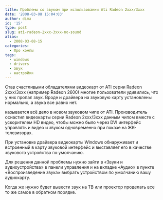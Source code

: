 ```yaml
---
title: Проблемы со звуком при использовании Ati Radeon 2xxx/3xxx
date: '2008-03-08 15:04:03'
author: dima
id: '15'
type: post
slug: ati-radeon-2xxx-3xxx-no-sound
alias: 
  - 2008-03-08-15
categories:
  - Про компы
tags:
  - windows
  - drivers
  - звук
  - настройки
---
```


Став счастливыми обладателями видеокарт от ATI серии Radeon 2xxx/3xxx (например Radeon 2600) многие пользователи удивились, что у них пропал звук. Вроде и драйвера на звуковую карту установлены нормально, а звука все равно нет. 

казывается всё дело в новом звуковом чипе от ATI. 
Производитель оснастил видеокарты серии Radeon 2xxx/3xxx данным чипом вместе с ускорителем HD видео, чтобы можно было через DVI интерфейс управлять и видео и звуком одновременно при показе на ЖК-телевизорах. 

При установке драйвера видеокарты Windows обнаруживает и встроенный в карту звуковой интерфейс и выставляет его в качестве звукового устройства по умолчанию. 

Для решения данной проблемы нужно зайти в «Звуки и аудиоустройства» в панели управления и на вкладке «Аудио» в пункте «Воспроизведение звука» выбрать устройством по умолчанию вашу аудиокарту. 

Когда же нужно будет вывести звук на ТВ или проектор проделать все то же самое в обратном порядке.